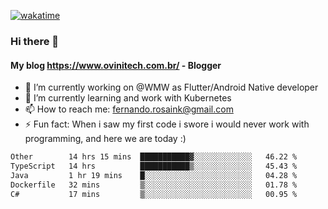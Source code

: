 [![wakatime](https://wakatime.com/badge/user/d5892087-17e6-46ab-8384-91a71a9b88d8.svg)](https://wakatime.com/@d5892087-17e6-46ab-8384-91a71a9b88d8)
### Hi there 👋

#### My blog https://www.ovinitech.com.br/ - Blogger

- 🔭 I’m currently working on @WMW as Flutter/Android Native developer
- 🌱 I’m currently learning and work with Kubernetes
- 📫 How to reach me: fernando.rosaink@gmail.com 
- ⚡ Fun fact: When i saw my first code i swore i would never work with programming, and here we are today :)

<!--START_SECTION:waka-->

```txt
Other        14 hrs 15 mins  ███████████▓░░░░░░░░░░░░░   46.22 %
TypeScript   14 hrs          ███████████▒░░░░░░░░░░░░░   45.43 %
Java         1 hr 19 mins    █░░░░░░░░░░░░░░░░░░░░░░░░   04.28 %
Dockerfile   32 mins         ▒░░░░░░░░░░░░░░░░░░░░░░░░   01.78 %
C#           17 mins         ▒░░░░░░░░░░░░░░░░░░░░░░░░   00.95 %
```

<!--END_SECTION:waka-->
